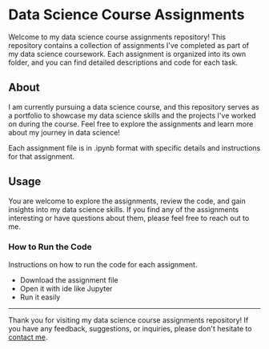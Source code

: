 # Data Science Course Assignments

Welcome to my data science course assignments repository! This repository contains a collection of assignments I've completed as part of my data science coursework. Each assignment is organized into its own folder, and you can find detailed descriptions and code for each task.

## About
I am currently pursuing a data science course, and this repository serves as a portfolio to showcase my data science skills and the projects I've worked on during the course. Feel free to explore the assignments and learn more about my journey in data science!

Each assignment file is in .ipynb format with specific details and instructions for that assignment.

## Usage
You are welcome to explore the assignments, review the code, and gain insights into my data science skills. If you find any of the assignments interesting or have questions about them, please feel free to reach out to me.

### How to Run the Code
Instructions on how to run the code for each assignment.
- Download the assignment file
- Open it with ide like Jupyter
- Run it easily


---

Thank you for visiting my data science course assignments repository! If you have any feedback, suggestions, or inquiries, please don't hesitate to [contact me](mailto:jaiprkar8848@gmail.com).
